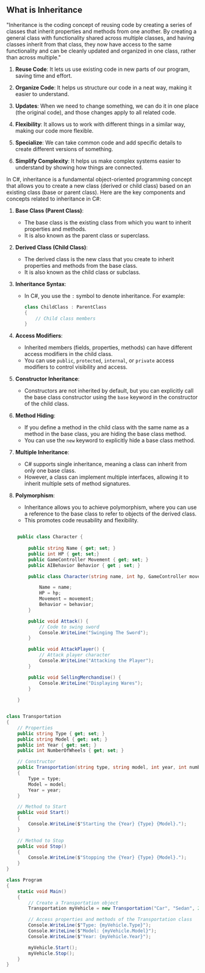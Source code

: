 ## What is Inheritance

"Inheritance is the coding concept of reusing code by creating a series of classes that inherit properties and methods from one another. By creating a general class with functionality shared across multiple classes, and having classes inherit from that class, they now have access to the same functionality and can be cleanly updated and organized in one class, rather than across multiple."







1. **Reuse Code**: It lets us use existing code in new parts of our program, saving time and effort.

2. **Organize Code**: It helps us structure our code in a neat way, making it easier to understand.

3. **Updates**: When we need to change something, we can do it in one place (the original code), and those changes apply to all related code.

4. **Flexibility**: It allows us to work with different things in a similar way, making our code more flexible.

5. **Specialize**: We can take common code and add specific details to create different versions of something.

6. **Simplify Complexity**: It helps us make complex systems easier to understand by showing how things are connected.



In C#, inheritance is a fundamental object-oriented programming concept that allows you to create a new class (derived or child class) based on an existing class (base or parent class). Here are the key components and concepts related to inheritance in C#:

1. **Base Class (Parent Class)**:
   - The base class is the existing class from which you want to inherit properties and methods.
   - It is also known as the parent class or superclass.

2. **Derived Class (Child Class)**:
   - The derived class is the new class that you create to inherit properties and methods from the base class.
   - It is also known as the child class or subclass.

3. **Inheritance Syntax**:
   - In C#, you use the `:` symbol to denote inheritance. For example:
     ```csharp
     class ChildClass : ParentClass
     {
         // Child class members
     }
     ```

4. **Access Modifiers**:
   - Inherited members (fields, properties, methods) can have different access modifiers in the child class.
   - You can use `public`, `protected`, `internal`, or `private` access modifiers to control visibility and access.

7. **Constructor Inheritance**:
   - Constructors are not inherited by default, but you can explicitly call the base class constructor using the `base` keyword in the constructor of the child class.

8. **Method Hiding**:
   - If you define a method in the child class with the same name as a method in the base class, you are hiding the base class method.
   - You can use the `new` keyword to explicitly hide a base class method.

9. **Multiple Inheritance**:
   - C# supports single inheritance, meaning a class can inherit from only one base class.
   - However, a class can implement multiple interfaces, allowing it to inherit multiple sets of method signatures.

12. **Polymorphism**:
    - Inheritance allows you to achieve polymorphism, where you can use a reference to the base class to refer to objects of the derived class.
    - This promotes code reusability and flexibility.


```csharp

	public class Character {
	
		public string Name { get; set; }
		public int HP { get; set;}
		public GameController Movement { get; set; }
		public AIBehavior Behavior { get ; set; }

		public class Character(string name, int hp, GameController movement, AIBehavior behavior ) {

			Name = name;
			HP = hp;
			Movement = movement;
			Behavior = behavior;
		}

		public void Attack() {
			// Code to swing sword
			Console.WriteLine("Swinging The Sword");
		}

		public void AttackPlayer() {
			// Attack player character
			Console.WriteLine("Attacking the Player");
		}

		public void SellingMerchandise() {
			Console.WriteLine("Displaying Wares");
		}
	
	}

```


```csharp

class Transportation
{
    // Properties
    public string Type { get; set; }
    public string Model { get; set; }
    public int Year { get; set; }
    public int NumberOfWheels { get; set; }

    // Constructor
    public Transportation(string type, string model, int year, int numberOfWheels )
    {
        Type = type;
        Model = model;
        Year = year;
    }

    // Method to Start
    public void Start()
    {
        Console.WriteLine($"Starting the {Year} {Type} {Model}.");
    }

    // Method to Stop
    public void Stop()
    {
        Console.WriteLine($"Stopping the {Year} {Type} {Model}.");
    }
}

class Program
{
    static void Main()
    {
        // Create a Transportation object
        Transportation myVehicle = new Transportation("Car", "Sedan", 2022);

        // Access properties and methods of the Transportation class
        Console.WriteLine($"Type: {myVehicle.Type}");
        Console.WriteLine($"Model: {myVehicle.Model}");
        Console.WriteLine($"Year: {myVehicle.Year}");

        myVehicle.Start();
        myVehicle.Stop();
    }
}

```